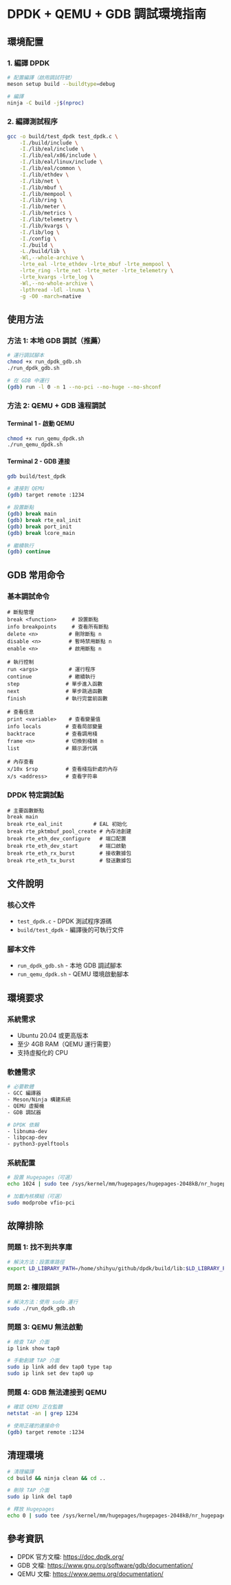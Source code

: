 # DPDK + QEMU + GDB 調試環境指南

## 環境配置

### 1. 編譯 DPDK

```bash
# 配置編譯（啟用調試符號）
meson setup build --buildtype=debug

# 編譯
ninja -C build -j$(nproc)
```

### 2. 編譯測試程序

```bash
gcc -o build/test_dpdk test_dpdk.c \
    -I./build/include \
    -I./lib/eal/include \
    -I./lib/eal/x86/include \
    -I./lib/eal/linux/include \
    -I./lib/eal/common \
    -I./lib/ethdev \
    -I./lib/net \
    -I./lib/mbuf \
    -I./lib/mempool \
    -I./lib/ring \
    -I./lib/meter \
    -I./lib/metrics \
    -I./lib/telemetry \
    -I./lib/kvargs \
    -I./lib/log \
    -I./config \
    -I./build \
    -L./build/lib \
    -Wl,--whole-archive \
    -lrte_eal -lrte_ethdev -lrte_mbuf -lrte_mempool \
    -lrte_ring -lrte_net -lrte_meter -lrte_telemetry \
    -lrte_kvargs -lrte_log \
    -Wl,--no-whole-archive \
    -lpthread -ldl -lnuma \
    -g -O0 -march=native
```

## 使用方法

### 方法 1: 本地 GDB 調試（推薦）

```bash
# 運行調試腳本
chmod +x run_dpdk_gdb.sh
./run_dpdk_gdb.sh

# 在 GDB 中運行
(gdb) run -l 0 -n 1 --no-pci --no-huge --no-shconf
```

### 方法 2: QEMU + GDB 遠程調試

#### Terminal 1 - 啟動 QEMU
```bash
chmod +x run_qemu_dpdk.sh
./run_qemu_dpdk.sh
```

#### Terminal 2 - GDB 連接
```bash
gdb build/test_dpdk

# 連接到 QEMU
(gdb) target remote :1234

# 設置斷點
(gdb) break main
(gdb) break rte_eal_init
(gdb) break port_init
(gdb) break lcore_main

# 繼續執行
(gdb) continue
```

## GDB 常用命令

### 基本調試命令
```gdb
# 斷點管理
break <function>     # 設置斷點
info breakpoints     # 查看所有斷點
delete <n>          # 刪除斷點 n
disable <n>         # 暫時禁用斷點 n
enable <n>          # 啟用斷點 n

# 執行控制
run <args>          # 運行程序
continue            # 繼續執行
step               # 單步進入函數
next               # 單步跳過函數
finish             # 執行完當前函數

# 查看信息
print <variable>    # 查看變量值
info locals        # 查看局部變量
backtrace          # 查看調用棧
frame <n>          # 切換到棧幀 n
list               # 顯示源代碼

# 內存查看
x/10x $rsp         # 查看棧指針處的內存
x/s <address>      # 查看字符串
```

### DPDK 特定調試點

```gdb
# 主要函數斷點
break main
break rte_eal_init          # EAL 初始化
break rte_pktmbuf_pool_create # 內存池創建
break rte_eth_dev_configure   # 端口配置
break rte_eth_dev_start       # 端口啟動
break rte_eth_rx_burst        # 接收數據包
break rte_eth_tx_burst        # 發送數據包
```

## 文件說明

### 核心文件
- `test_dpdk.c` - DPDK 測試程序源碼
- `build/test_dpdk` - 編譯後的可執行文件

### 腳本文件
- `run_dpdk_gdb.sh` - 本地 GDB 調試腳本
- `run_qemu_dpdk.sh` - QEMU 環境啟動腳本

## 環境要求

### 系統需求
- Ubuntu 20.04 或更高版本
- 至少 4GB RAM（QEMU 運行需要）
- 支持虛擬化的 CPU

### 軟體需求
```bash
# 必要軟體
- GCC 編譯器
- Meson/Ninja 構建系統
- QEMU 虛擬機
- GDB 調試器

# DPDK 依賴
- libnuma-dev
- libpcap-dev
- python3-pyelftools
```

### 系統配置
```bash
# 設置 Hugepages（可選）
echo 1024 | sudo tee /sys/kernel/mm/hugepages/hugepages-2048kB/nr_hugepages

# 加載內核模組（可選）
sudo modprobe vfio-pci
```

## 故障排除

### 問題 1: 找不到共享庫
```bash
# 解決方法：設置庫路徑
export LD_LIBRARY_PATH=/home/shihyu/github/dpdk/build/lib:$LD_LIBRARY_PATH
```

### 問題 2: 權限錯誤
```bash
# 解決方法：使用 sudo 運行
sudo ./run_dpdk_gdb.sh
```

### 問題 3: QEMU 無法啟動
```bash
# 檢查 TAP 介面
ip link show tap0

# 手動創建 TAP 介面
sudo ip link add dev tap0 type tap
sudo ip link set dev tap0 up
```

### 問題 4: GDB 無法連接到 QEMU
```bash
# 確認 QEMU 正在監聽
netstat -an | grep 1234

# 使用正確的連接命令
(gdb) target remote :1234
```

## 清理環境

```bash
# 清理編譯
cd build && ninja clean && cd ..

# 刪除 TAP 介面
sudo ip link del tap0

# 釋放 Hugepages
echo 0 | sudo tee /sys/kernel/mm/hugepages/hugepages-2048kB/nr_hugepages
```

## 參考資訊

- DPDK 官方文檔: https://doc.dpdk.org/
- GDB 文檔: https://www.gnu.org/software/gdb/documentation/
- QEMU 文檔: https://www.qemu.org/documentation/
